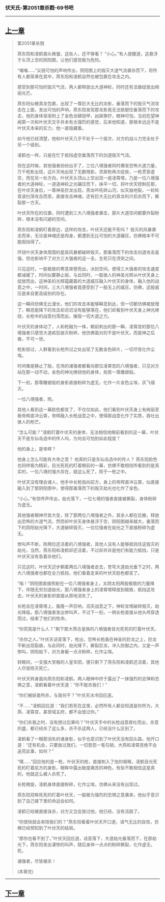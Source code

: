 ### 伏天氏-第2051章杀戮-69书吧

--------
[上一章](./f0ec8a7a6e102c00b99f7ac46848a93a.md)
--------


>
>
>
>第2051章杀戮
>
>燕东阳和凌鹤眉头微皱，这些人，还不够看？
>“小心。”有人提醒道，这悬浮于头顶上空的阴阳图，让他们感觉极为危险。
>
>“嗤嗤……”尖锐可怕的声响传出，阴阳图上的毁灭大道气流袭杀而下，将所有人都笼罩在其中，燕东阳和凌鹤自然也被包裹在攻击之内。
>
>感受到那可怕的毁灭气流，两人都释放出大道神轮，同时还有法器绽放出绚丽光芒。
>
>燕东阳似被真龙包裹，出现了一尊巨大无比的龙影，垂落而下的毁灭气流攻击在上面，发出可怕的声响，燕东阳发现那龙影竟无法抵御住垂落而下的攻击，他的身体渐渐附上了金色龙鳞铠甲，凶戾狰狞，眼神可怕，当初在望神阙第一次和叶伏天交手并未有太强烈的感觉，后来他知道，那根本远远不是叶伏天本来的实力，他一直隐藏着。
>
>如今他已经清楚，他和叶伏天几乎不处于一个层次，对方的战斗力完全处于另一个级别。
>
>凌鹤也一样，只是在忙于抵挡虚空垂落而下的剑道毁灭气流。
>
>但在这时候，其他强者纷纷出手了，三位八境强者同时爆发恐怖大道力量，万千枪影出现，这片天地出现了无数残影，灵犀枪再次绽放，一枪贯穿虚空，而在另一处方向，叶伏天头顶山上空出现一座凌霄塔，乃是一位八境强者的大道神轮，一道道神轮之光碾压而下，抹平一切，将叶伏天控制在那，在叶伏天身后，一尊神圣巨龙出现，燕龙吟吼碎山河，似天崩地裂，一轮轮音波扫荡攻击而至，直接攻击神魂，还有巨大无比的真龙利爪扣杀而下，撕裂那一方天。
>
>叶伏天所在的位置，同时遭到三大八境强者袭击，那片大道空间都要炸裂粉碎，根本没有闪避的空间。
>
>燕东阳和凌鹤盯着那边，这样的攻击，叶伏天还能不死吗？
>毁灭的风暴袭击而来，无论是神魂还是肉身，都遭到无比可怕的大道碾压，仿佛根本不可能阻挡得了。
>
>环绕叶伏天身体周围的星辰风暴都破碎毁灭，那垂落而下的攻击剑道攻击虽强，但也影响不了对方三大强者的这一击，生死只在须臾之间。
>
>只见这时，一股极致的寒意席卷而出，冰封空间，使得三大强者的攻击速度都减缓了，时间似要静止般，与此同时，一股骇人的神圣光辉从叶伏天身上绽放而出，这神圣的光辉蕴藏着的大道威压融入叶伏天的身体，融入他的战意之中，一时间，三大八境强者竟感受到了一股无上的威压，仿佛，这股威压是来自更高级别的存在。
>
>这一瞬间仿佛无比漫长，他们的攻击本能够瞬息到达，但一切都仿佛被放慢了，瞬息能降下的攻击却迟迟没有能够落在，他们却看到叶伏天身上神光缭绕，长枪中的战意扫荡而出，摧毁一切大道之力。
>
>叶伏天的身体动了，人和枪融为一体，朝前刺出的那一瞬，凌霄宫的那位八境强者只感觉大道疯狂崩灭粉碎，他仿佛面对的不是叶伏天，而是神之后裔，不可一世。
>
>枪影掠过，人群看到长枪所过之处出现了无数金色碎片，一切尽皆化作尘埃。
>
>时间像是静止了般，在场的诸强者都看向那位凌霄宫的八境强者，只见对方站在那一动不动，金色的神光缭绕他的身体，宛若一尊雕塑般。
>
>下一刻，那尊雕塑般的身影直接粉碎为虚无，化作一片金色尘埃，灰飞烟灭。
>
>一位八境强者，陨。
>
>其他人看到这一幕脸色都变了，不仅仅如此，他们看到叶伏天身上有绚丽至极帝辉直冲云霄，帝辉融入长枪战意之中，使得那战意化作了实质，吞吐出骇人的枪芒。
>
>“怎么可能？”凌鹤盯着叶伏天的身体，无法相信他眼前看到的这一幕，叶伏天不是东仙岛选中的传人吗，为何会可怕到如此程度？
>
>他的身上，是帝辉？
>
>他身上怎么可能有大帝之意？
>他真的只是东仙岛选中的传人？
>燕东阳脸色也同样极为精彩，目光死死的盯着眼前的一幕，仿佛不敢相信所看到的是真实的，一位八境的强大存在，就这么死了，陨于一枪之中。
>
>叶伏天没有理会诸人，他手中长枪指向前方，身上的帝辉直冲云霄，似直接融入到了那阴阳图中，使得那垂落而下的毁灭劫光也化作了金色。
>
>“小心。”有惊呼声传出，劫光落下，一位七境的强者直接被撕裂，身体粉碎为虚无。
>
>其他强者眼神尽皆大变，除了那两位八境强者之外，其余人都在后撤，释放出恐怖的大道气流，然而却叶伏天身体悬浮于空，阴阳图越来越大，垂落而下的阴阳劫光降下，大道破碎毁灭，一位位强者在劫光之下直接粉碎为虚无。
>
>惨叫声不断，除两位还活着的八境强者，其他人没有人能够抵挡住这毁灭的劫光，当然，燕东阳和凌鹤却还活着，不过却并非是他们有能力抵挡，只是叶伏天没有急着杀他们。
>
>只见这时，叶伏天迈步朝着两位八境强者走去，苍穹大道劫光垂下之时，两大八境强者也都在全力抵挡，他们看着走来的叶伏天脸色都变了。
>
>“嗡！”阴阳图直接照射在一位八境强者身上，太阴太阳两股极致的力量降下，伴随无穷剑道劫光，那八境强者身上的凌霄塔释放到极致，抵挡这攻击，叶伏天的身影却直接从原地消失了。
>
>长枪击在凌霄塔上，轰隆一声巨响，滔天战意之下，神轮宝塔破碎毁灭，劫光降临，那八境强者发出惨叫声，不过下一刻，一柄长枪直接从他头颅穿透而过，结束了他们的性命。
>
>“你究竟是什么人？”剩下那大燕古皇族的八境强者目光死死的盯着叶伏天。
>
>“杀你之人。”叶伏天话音落下，枪出，恐怖长枪轰在神圣的巨龙之上，巨龙不断出现裂痕，与此同时，劫光降下，撕裂巨龙，冲入防御之内，又是一声惨叫，阴阳劫下，对方身躯一点点粉碎，化作尘埃。
>
>转眼间，一支强大至极的人皇军团，便只剩下了燕东阳和凌鹤还活着，其他人尽皆陨灭死亡。
>
>叶伏天转身面向燕东阳和凌鹤，两人眼神中终于露出了一抹强烈的忌惮和恐惧之意，凌鹤看着叶伏天道：“你不能杀我们！”
>
>“你们被妖兽所杀，与我何干？”叶伏天冰冷回应道。
>
>“不……”凌鹤回应道：“我们若死在这里，必然所有人都会知道是你所为，大燕、凌霄宫，甚至域主府，都不会放过你。”
>
>“你们杀我之时，没有想过后果吗？”叶伏天手中的长枪战意吞吐而出，杀意炽盛，都已经杀了这么多，杀不杀这两人，已经没什么区别了。
>
>凌鹤看了一眼那消失的诸身影，似乎也意识到了叶伏天没有回头路，他开口道：“还有机会，只要放过我们，一切恩怨一笔勾销，大燕和凌霄宫绝不会追究此事，如何？”
>
>“噗……”回应他的是一枪，叶伏天的枪，直接刺入了他的咽喉，凌鹤目光死死的盯着前方的身影，眼眸中露出极度痛苦的神色，有些不敢相信这是真的，他就这么被人杀死了。
>
>长枪微旋，凌鹤身体直接粉碎，化作尘埃，仿佛从来没有出现过。
>
>燕东阳双眸死死的盯着叶伏天，一股极为强烈的恐惧之意袭来，他似乎意识到了自己接下里的命运会如何。
>
>凌鹤已经被直接诛杀，对方又岂会放过他，他已经，没有活路了。
>
>“你很快就会来陪我们的？”燕东阳看着叶伏天开口道，语气无比的自信，仿佛已经预知到了叶伏天的结局。
>
>“那你也看不到了。”叶伏天回应道，话音落下，大道劫光垂落而下，在那劫光下，燕东阳发出凄惨的叫声，随后身体一点点的粉碎撕裂，化作虚无，死。
>
>诸强者，尽皆被杀！
>
>(本章完)
>
>

--------
[下一章](./74048e051d8362347997616905e6c39a.md)
--------
